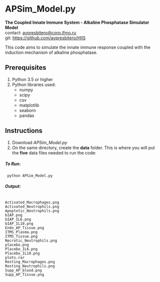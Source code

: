 # APSim_Model.py

**The Coupled Innate Immune System - Alkaline Phosphatase Simulator Model** \
contact: avpresbitero@corp.ifmo.ru \
git: https://github.com/avpresbitero/HIIS


This code aims to simulate the innate immune response coupled with the induction mechanism of alkaline phosphatase.

## Prerequisites

1. Python 3.5 or higher
2. Python libraries used:
    - numpy
    - scipy
    - csv
    - matplotlib
    - seaborn
    - pandas

## Instructions

1. Download *APSim_Model.py*
2. On the same directory, create the **data** folder. This is where you will put the **five** data files needed to run the code:

##### To Run:
```
 python APSim_Model.py
```

##### Output:
```

Activated_Macrophages.png
Activated_Neutrophils.png
Apoptotic_Neutrophils.png
bIAP.png
bIAP_IL6.png
bIAP_IL10.png
Endo_AP_Tissue.png
ITMS_Plasma.png
ITMS_Tissue.png
Necrotic_Neutrophils.png
placebo.png
Placebo_IL6.png
Placebo_IL10.png
plots.rar
Resting_Macrophages.png
Resting_Neutrophils.png
Supp_AP_blood.png
Supp_AP_Tissue.png

```

